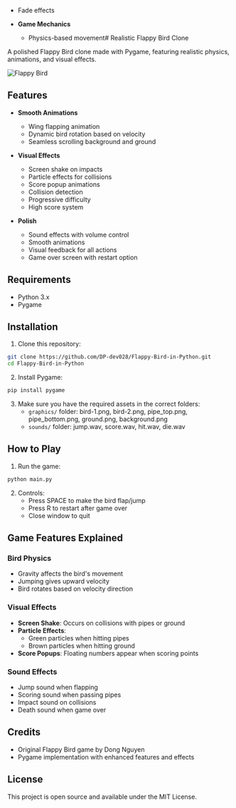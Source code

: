 
  - Fade effects

- **Game Mechanics**
  - Physics-based movement# Realistic Flappy Bird Clone

A polished Flappy Bird clone made with Pygame, featuring realistic physics, animations, and visual effects.

![Flappy Bird](https://i.imgur.com/2NpYTLw.png)

## Features

- **Smooth Animations**
  - Wing flapping animation
  - Dynamic bird rotation based on velocity
  - Seamless scrolling background and ground

- **Visual Effects**
  - Screen shake on impacts
  - Particle effects for collisions
  - Score popup animations
  - Collision detection
  - Progressive difficulty
  - High score system

- **Polish**
  - Sound effects with volume control
  - Smooth animations
  - Visual feedback for all actions
  - Game over screen with restart option

## Requirements

- Python 3.x
- Pygame

## Installation

1. Clone this repository:
```bash
git clone https://github.com/DP-dev028/Flappy-Bird-in-Python.git
cd Flappy-Bird-in-Python
```

2. Install Pygame:
```bash
pip install pygame
```

3. Make sure you have the required assets in the correct folders:
   - `graphics/` folder: bird-1.png, bird-2.png, pipe_top.png, pipe_bottom.png, ground.png, background.png
   - `sounds/` folder: jump.wav, score.wav, hit.wav, die.wav

## How to Play

1. Run the game:
```bash
python main.py
```

2. Controls:
   - Press SPACE to make the bird flap/jump
   - Press R to restart after game over
   - Close window to quit

## Game Features Explained

### Bird Physics
- Gravity affects the bird's movement
- Jumping gives upward velocity
- Bird rotates based on velocity direction

### Visual Effects
- **Screen Shake**: Occurs on collisions with pipes or ground
- **Particle Effects**: 
  - Green particles when hitting pipes
  - Brown particles when hitting ground
- **Score Popups**: Floating numbers appear when scoring points

### Sound Effects
- Jump sound when flapping
- Scoring sound when passing pipes
- Impact sound on collisions
- Death sound when game over

## Credits

- Original Flappy Bird game by Dong Nguyen
- Pygame implementation with enhanced features and effects

## License

This project is open source and available under the MIT License.

